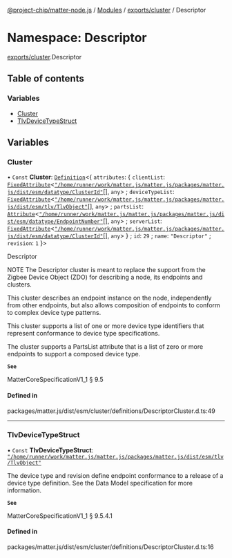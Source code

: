 [@project-chip/matter-node.js](../README.md) / [Modules](../modules.md) / [exports/cluster](exports_cluster.md) / Descriptor

# Namespace: Descriptor

[exports/cluster](exports_cluster.md).Descriptor

## Table of contents

### Variables

- [Cluster](exports_cluster.Descriptor.md#cluster)
- [TlvDeviceTypeStruct](exports_cluster.Descriptor.md#tlvdevicetypestruct)

## Variables

### Cluster

• `Const` **Cluster**: [`Definition`](exports_cluster.ClusterFactory.md#definition)\<\{ `attributes`: \{ `clientList`: [`FixedAttribute`](exports_cluster.md#fixedattribute)\<[`"/home/runner/work/matter.js/matter.js/packages/matter.js/dist/esm/datatype/ClusterId"`](export._internal_.__home_runner_work_matter_js_matter_js_packages_matter_js_dist_esm_datatype_ClusterId_.md)[], `any`\> ; `deviceTypeList`: [`FixedAttribute`](exports_cluster.md#fixedattribute)\<[`"/home/runner/work/matter.js/matter.js/packages/matter.js/dist/esm/tlv/TlvObject"`](export._internal_.__home_runner_work_matter_js_matter_js_packages_matter_js_dist_esm_tlv_TlvObject_.md)[], `any`\> ; `partsList`: [`Attribute`](exports_cluster.md#attribute)\<[`"/home/runner/work/matter.js/matter.js/packages/matter.js/dist/esm/datatype/EndpointNumber"`](export._internal_.__home_runner_work_matter_js_matter_js_packages_matter_js_dist_esm_datatype_EndpointNumber_.md)[], `any`\> ; `serverList`: [`FixedAttribute`](exports_cluster.md#fixedattribute)\<[`"/home/runner/work/matter.js/matter.js/packages/matter.js/dist/esm/datatype/ClusterId"`](export._internal_.__home_runner_work_matter_js_matter_js_packages_matter_js_dist_esm_datatype_ClusterId_.md)[], `any`\>  } ; `id`: ``29`` ; `name`: ``"Descriptor"`` ; `revision`: ``1``  }\>

Descriptor

NOTE The Descriptor cluster is meant to replace the support from the Zigbee Device Object (ZDO) for describing a
node, its endpoints and clusters.

This cluster describes an endpoint instance on the node, independently from other endpoints, but also allows
composition of endpoints to conform to complex device type patterns.

This cluster supports a list of one or more device type identifiers that represent conformance to device type
specifications.

The cluster supports a PartsList attribute that is a list of zero or more endpoints to support a composed device
type.

**`See`**

MatterCoreSpecificationV1_1 § 9.5

#### Defined in

packages/matter.js/dist/esm/cluster/definitions/DescriptorCluster.d.ts:49

___

### TlvDeviceTypeStruct

• `Const` **TlvDeviceTypeStruct**: [`"/home/runner/work/matter.js/matter.js/packages/matter.js/dist/esm/tlv/TlvObject"`](export._internal_.__home_runner_work_matter_js_matter_js_packages_matter_js_dist_esm_tlv_TlvObject_.md)

The device type and revision define endpoint conformance to a release of a device type definition. See the Data
Model specification for more information.

**`See`**

MatterCoreSpecificationV1_1 § 9.5.4.1

#### Defined in

packages/matter.js/dist/esm/cluster/definitions/DescriptorCluster.d.ts:16
